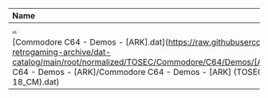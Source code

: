 |Name|Size|
|:---|---:|
|[..](../index.html)|DIR|
|[Commodore C64 - Demos - [ARK].dat](https://raw.githubusercontent.com/open-retrogaming-archive/dat-catalog/main/root/normalized/TOSEC/Commodore/C64/Demos/[ARK]/Commodore C64 - Demos - [ARK]/Commodore C64 - Demos - [ARK] (TOSEC-v2022-03-18_CM).dat)|1822|
